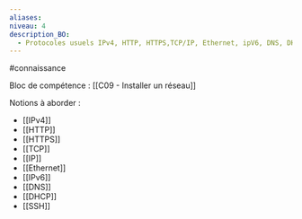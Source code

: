 ```yaml
---
aliases: 
niveau: 4
description_BO:
  - Protocoles usuels IPv4, HTTP, HTTPS,TCP/IP, Ethernet, ipV6, DNS, DHCP, SSH
---
```

#connaissance

Bloc de compétence : [[C09 - Installer un réseau]]

Notions à aborder : 
- [[IPv4]]
- [[HTTP]]
- [[HTTPS]]
- [[TCP]]
- [[IP]]
- [[Ethernet]]
- [[IPv6]]
- [[DNS]]
- [[DHCP]]
- [[SSH]]
